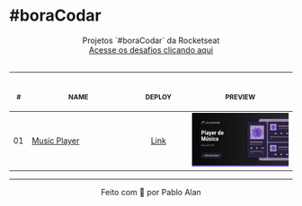 # #boraCodar

<p align="center">
  Projetos `#boraCodar` da Rocketseat <br />
  <a href="https://boracodar.dev">Acesse os desafios clicando aqui</a><br />
  <br />
  <table>
    <thead>
        <tr>
            <th align="center">
                <img width="20" height="1"> 
                <p>
                    <small>#</small>
                </p>
            </th>
            <th align="center">
                <img width="300" height="1"> 
                <p> 
                    <small>
                      NAME
                    </small>
                </p>
            </th>
            <th align="center">
                <img width="140" height="1">
                <p align="center"> 
                    <small>
                    DEPLOY
                    </small>
                </p>
            </th>
            <th align="center">
                <img width="201" height="1">
                <p align="center"> 
                    <small>
                    PREVIEW
                    </small>
                </p>
            </th>
        </tr>
    </thead>
    <tbody>
        <tr>
            <td>01</td>
            <td>
              <a href="https://github.com/PabloXT14/boracodar-01" target="_blank">Music Player</a>
            </td>
            <td align="center">
              <a href="https://pabloxt14-music-player.vercel.app/" target="_blank">Link</a>
            </td>
            <td align="center">
              <a href="#">
                <img width="300px" src="./.github/cover.png" />
              </a>
            </td>
        </tr>
    </tbody>
  </table>
</p>

---

<p align="center">
  Feito com 💙 por Pablo Alan
</p>
